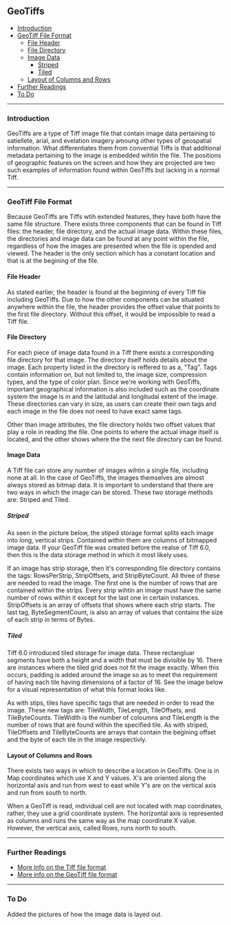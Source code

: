 ## GeoTiffs

- [Introduction](#introduction)
- [GeoTiff File Format](#geotiff-file-format)
   - [File Header](#file-header)
   - [File Directory](#file-directory)
   - [Image Data](#image-data)
      - [Striped](#striped)
      - [Tiled](#tiled)
    - [Layout of Columns and Rows](#layout-of-columns-and-rows)
- [Further Readings](#further-reading)
- [To Do](#to-do)

- - -
### Introduction
GeoTiffs are a type of Tiff image file that contain image data pertaining to satiellete, arial, and evelation imagery amoung other types of geospatial information. What differentiates them from convential Tiffs is that additional metadata pertaining to the image is embedded wihtin the file. The positions of geographic features on the screen and how they are projected are two such examples of information found within GeoTiffs but lacking in a normal Tiff.
- - -
### GeoTiff File Format
Because GeoTiffs are Tiffs wtih extended features, they have both have the same file structure. There exists three components that can be found in Tiff files: the header, file directory, and the actual image data. Within these files, the directories and image data can be found at any point within the file, regardless of how the images are presented when the file is opended and viewed. The header is the only section which has a constant location and that is at the begining of the file.

#### File Header
As stated earlier, the header is found at the beginning of every Tiff file including GeoTiffs. Due to how the other components can be situated anywhere within the file, the header provides the offset value that points to the first file directory. Without this offset, it would be impossible to read a Tiff file.

#### File Directory
For each piece of image data found in a Tiff there exists a corresponding file directory for that image. The directory itself holds details about the image. Each property listed in the directory is reffered to as a, "Tag". Tags contain information on, but not limited to, the image size, compression types, and the type of color plan. Since we're working with GeoTiffs, important geographical information is also included such as the coordinate system the image is in and the latitudal and longitudal extent of the image. These directories can vary in size, as users can create their own tags and each image in the file does not need to have exact same tags.

Other than image attributes, the file directory holds two offset values that play a role in reading the file. One points to where the actual image itself is located, and the other shows where the the next file directory can be found.

#### Image Data
A Tiff file can store any number of images wihtin a single file, including none at all. In the case of GeoTiffs, the images themselves are almost always stored as bitmap data. It is important to understand that there are two ways in which the image can be stored. These two storage methods are: Striped and Tiled.

##### Striped
As seen in the picture below, the stiped storage format splits each image into long, vertical strips. Contained within them are columns of bitmapped image data. If your GeoTiff file was created before the realse of Tiff 6.0, then this is the data storage method in which it most likely uses.

If an image has strip storage, then it's corresponding file directory contains the tags: RowsPerStrip, StripOffsets, and StripByteCount. All three of these are needed to read the image. The first one is the number of rows that are contained within the strips. Every strip wihtin an image must have the same number of rows within it except for the last one in certain instances. StripOffsets is an array of offsets that shows where each strip starts. The last tag, ByteSegmentCount, is also an array of values that contains the size of each strip in terms of Bytes.

##### Tiled
Tiff 6.0 introduced tiled storage for image data. These rectangluar segments have both a height and a width that must be divisible by 16. There are instances where the tiled grid does not fit the image exactly. When this occurs, padding is added around the image so as to meet the requirement of having each tile having dimensions of a factor of 16. See the image below for a visual representation of what this format looks like.

As with stips, tiles have specific tags that are needed in order to read the image. These new tags are: TileWidth, TileLength, TileOffsets, and TileByteCounts. TileWidth is the number of coloumns and TileLength is the number of rows that are found within the specified tile. As with striped, TileOffsets and TileByteCounts are arrays that contain the begining offset and the byte of each tile in the image respectivly.

#### Layout of Columns and Rows
There exists two ways in which to describe a location in GeoTiffs. One is in Map coordinates which use X and Y values. X's are oriented along the horizontal axis and run from west to east while Y's are on the vertical axis and run from south to north.

When a GeoTiff is read, individual cell are not located with map coordinates, rather, they use a grid coordinate system. The horizontal axis is represented as columns and runs the same way as the map coordinate X value. However, the vertical axis, called Rows, runs north to south.
- - -
### Further Readings
* [More info on the Tiff file format](http://www.fileformat.info/format/tiff/egff.htm)
* [More info on the GeoTiff file format](http://www.gdal.org/frmt_gtiff.html)

- - -
### To Do
Added the pictures of how the image data is layed out.
